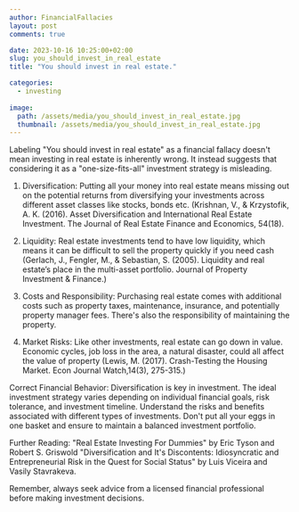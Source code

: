 ```yaml
---
author: FinancialFallacies
layout: post
comments: true

date: 2023-10-16 10:25:00+02:00  
slug: you_should_invest_in_real_estate
title: "You should invest in real estate."

categories:
  - investing
  
image:
  path: /assets/media/you_should_invest_in_real_estate.jpg
  thumbnail: /assets/media/you_should_invest_in_real_estate.jpg
---
```


Labeling "You should invest in real estate" as a financial fallacy doesn't mean investing in real estate is inherently wrong. It instead suggests that considering it as a "one-size-fits-all" investment strategy is misleading. 

1. Diversification: Putting all your money into real estate means missing out on the potential returns from diversifying your investments across different asset classes like stocks, bonds etc. (Krishnan, V., & Krzystofik, A. K. (2016). Asset Diversification and International Real Estate Investment. The Journal of Real Estate Finance and Economics, 54(18).

2. Liquidity: Real estate investments tend to have low liquidity, which means it can be difficult to sell the property quickly if you need cash (Gerlach, J., Fengler, M., & Sebastian, S. (2005). Liquidity and real estate’s place in the multi-asset portfolio. Journal of Property Investment & Finance.)

3. Costs and Responsibility: Purchasing real estate comes with additional costs such as property taxes, maintenance, insurance, and potentially property manager fees. There's also the responsibility of maintaining the property. 

4. Market Risks: Like other investments, real estate can go down in value. Economic cycles, job loss in the area, a natural disaster, could all affect the value of property (Lewis, M. (2017). Crash-Testing the Housing Market. Econ Journal Watch,14(3), 275-315.) 

Correct Financial Behavior: Diversification is key in investment. The ideal investment strategy varies depending on individual financial goals, risk tolerance, and investment timeline. Understand the risks and benefits associated with different types of investments. Don't put all your eggs in one basket and ensure to maintain a balanced investment portfolio. 

Further Reading: 
"Real Estate Investing For Dummies" by Eric Tyson and Robert S. Griswold
"Diversification and It's Discontents: Idiosyncratic and Entrepreneurial Risk in the Quest for Social Status" by Luis Viceira and Vasily Stavrakeva.

Remember, always seek advice from a licensed financial professional before making investment decisions.
